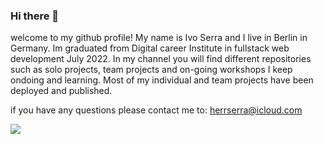 ### Hi there 👋

welcome to my github profile!
My name is Ivo Serra and I live in Berlin in Germany. Im graduated from Digital career Institute in fullstack web development July 2022.
In my channel you will find different repositories such as solo projects, team projects and on-going workshops I keep ondoing and learning.
Most of my individual and team projects have been deployed and published.

if you have any questions please contact me to: herrserra@icloud.com




<a href="https://github.com/ivoserra/github-readme-stats">
  <img align="center" src="https://github-readme-stats.vercel.app/api/top-langs/?username=ivoserra&layout=compact" />
</a>


